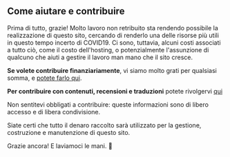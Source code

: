 ## Come aiutare e contribuire

Prima di tutto, grazie! Molto lavoro non retribuito sta rendendo possibile la realizzazione di questo sito, cercando di renderlo una delle risorse più utili in questo tempo incerto di COVID19. Ci sono, tuttavia, alcuni costi associati a tutto ciò, come il costo dell'hosting, o potenzialmente l'assunzione di qualcuno che aiuti a gestire il lavoro man mano che il sito cresce.

**Se volete contribuire finanziariamente**, vi siamo molto grati per qualsiasi somma, e [potete farlo qui](https://opencollective.com/flattenthecurve).

**Per contribuire con contenuti, recensioni e traduzioni** potete rivolgervi [qui](https://github.com/flattenthecurve/guide/#how-to-contribute)

Non sentitevi obbligati a contribuire: queste informazioni sono di libero accesso e di libera condivisione.

Siate certi che tutto il denaro raccolto sarà utilizzato per la gestione, costruzione e manutenzione di questo sito.

Grazie ancora! E laviamoci le mani. 🙂
